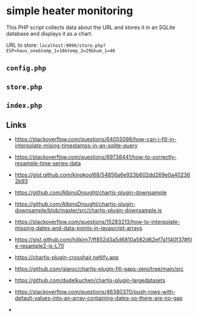 # simple heater monitoring

This PHP script collects data about the URL and stores it in an SQLite database and displays it as a chart.

URL to store: `localhost:9090/store.php?ESP=haus_one&temp_1=10&temp_2=29&hum_1=40`

## `config.php`


## `store.php`


## `index.php`

## Links
- https://stackoverflow.com/questions/64055098/how-can-i-fill-in-interpolate-mising-timestamps-in-an-sqlite-query
- https://stackoverflow.com/questions/69738441/how-to-correctly-resample-time-series-data
- https://gist.github.com/kingkool68/54856a6e923b602dd269e0a402362b93
- https://github.com/AlbinoDrought/chartjs-plugin-downsample
- https://github.com/AlbinoDrought/chartjs-plugin-downsample/blob/master/src/chartjs-plugin-downsample.js
- https://stackoverflow.com/questions/15283213/how-to-interpolate-missing-dates-and-data-points-in-javascript-arrays
- https://gist.github.com/hillkim7/ff852d3a5d6810a582d62ef7a1140f37#file-resample2-js-L70
- https://chartjs-plugin-crosshair.netlify.app
- https://github.com/giaroc/chartjs-plugin-fill-gaps-zero/tree/main/src
- https://github.com/dudelkuchen/chartjs-plugin-largedatasets
- https://stackoverflow.com/questions/46380370/push-rows-with-default-values-into-an-array-containing-dates-so-there-are-no-gap



-